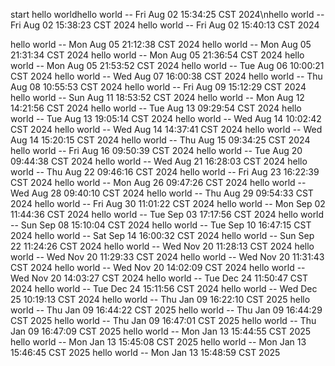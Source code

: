 start
hello worldhello world -- Fri Aug 02 15:34:25 CST 2024\nhello world -- Fri Aug 02 15:38:23 CST 2024
hello world -- Fri Aug 02 15:40:13 CST 2024

hello world -- Mon Aug 05 21:12:38 CST 2024
hello world -- Mon Aug 05 21:31:34 CST 2024
hello world -- Mon Aug 05 21:36:54 CST 2024
hello world -- Mon Aug 05 21:53:52 CST 2024
hello world -- Tue Aug 06 10:00:21 CST 2024
hello world -- Wed Aug 07 16:00:38 CST 2024
hello world -- Thu Aug 08 10:55:53 CST 2024
hello world -- Fri Aug 09 15:12:29 CST 2024
hello world -- Sun Aug 11 18:53:52 CST 2024
hello world -- Mon Aug 12 14:21:56 CST 2024
hello world -- Tue Aug 13 09:29:54 CST 2024
hello world -- Tue Aug 13 19:05:14 CST 2024
hello world -- Wed Aug 14 10:02:42 CST 2024
hello world -- Wed Aug 14 14:37:41 CST 2024
hello world -- Wed Aug 14 15:20:15 CST 2024
hello world -- Thu Aug 15 09:34:25 CST 2024
hello world -- Fri Aug 16 09:50:39 CST 2024
hello world -- Tue Aug 20 09:44:38 CST 2024
hello world -- Wed Aug 21 16:28:03 CST 2024
hello world -- Thu Aug 22 09:46:16 CST 2024
hello world -- Fri Aug 23 16:22:39 CST 2024
hello world -- Mon Aug 26 09:47:26 CST 2024
hello world -- Wed Aug 28 09:40:10 CST 2024
hello world -- Thu Aug 29 09:54:33 CST 2024
hello world -- Fri Aug 30 11:01:22 CST 2024
hello world -- Mon Sep 02 11:44:36 CST 2024
hello world -- Tue Sep 03 17:17:56 CST 2024
hello world -- Sun Sep 08 15:10:04 CST 2024
hello world -- Tue Sep 10 16:47:15 CST 2024
hello world -- Sat Sep 14 16:00:32 CST 2024
hello world -- Sun Sep 22 11:24:26 CST 2024
hello world -- Wed Nov 20 11:28:13 CST 2024
hello world -- Wed Nov 20 11:29:33 CST 2024
hello world -- Wed Nov 20 11:31:43 CST 2024
hello world -- Wed Nov 20 14:02:09 CST 2024
hello world -- Wed Nov 20 14:03:27 CST 2024
hello world -- Tue Dec 24 11:50:47 CST 2024
hello world -- Tue Dec 24 15:11:56 CST 2024
hello world -- Wed Dec 25 10:19:13 CST 2024
hello world -- Thu Jan 09 16:22:10 CST 2025
hello world -- Thu Jan 09 16:44:22 CST 2025
hello world -- Thu Jan 09 16:44:29 CST 2025
hello world -- Thu Jan 09 16:47:01 CST 2025
hello world -- Thu Jan 09 16:47:09 CST 2025
hello world -- Mon Jan 13 15:44:55 CST 2025
hello world -- Mon Jan 13 15:45:08 CST 2025
hello world -- Mon Jan 13 15:46:45 CST 2025
hello world -- Mon Jan 13 15:48:59 CST 2025